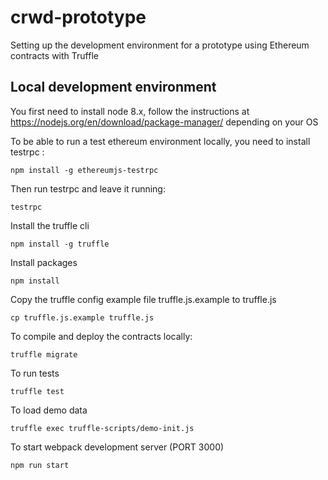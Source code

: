 # crwd-prototype
Setting up the development environment for a prototype using Ethereum contracts with Truffle


## Local development environment
You first need to install node 8.x, follow the instructions at https://nodejs.org/en/download/package-manager/ depending on your OS

To be able to run a test ethereum environment locally, you need to install testrpc :
````
npm install -g ethereumjs-testrpc
````

Then run testrpc and leave it running:
````
testrpc
````

Install the truffle cli 
````
npm install -g truffle
````

Install packages
````
npm install
````


Copy the truffle config example file truffle.js.example to truffle.js
````
cp truffle.js.example truffle.js
````

To compile and deploy the contracts locally:
````
truffle migrate
````

To run tests
````
truffle test
````

To load demo data
````
truffle exec truffle-scripts/demo-init.js
````

To start webpack development server (PORT 3000)
````
npm run start
````